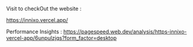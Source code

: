 Visit to checkOut the website :

https://innixo.vercel.app/

Performance Insights :
https://pagespeed.web.dev/analysis/https-innixo-vercel-app/6unpulzjqs?form_factor=desktop

